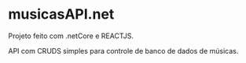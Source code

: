 # musicasAPI.net
Projeto feito com .netCore e REACTJS.

API com CRUDS simples para controle de banco de dados de músicas.


